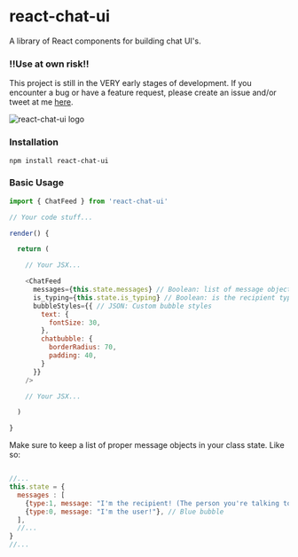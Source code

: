 # react-chat-ui
A library of React components for building chat UI's.

### !!Use at own risk!!
This project is still in the VERY early stages of development. If you encounter a bug or have a feature request, please create an issue and/or tweet at me [here](http://twitter.com/brandonmowat).


![react-chat-ui logo](https://i.imgur.com/YhPrFWw.png)

### Installation
`npm install react-chat-ui`

### Basic Usage
```javascript
import { ChatFeed } from 'react-chat-ui'

// Your code stuff...

render() {

  return (

    // Your JSX...

    <ChatFeed
      messages={this.state.messages} // Boolean: list of message objects
      is_typing={this.state.is_typing} // Boolean: is the recipient typing
      bubbleStyles={{ // JSON: Custom bubble styles
        text: {
          fontSize: 30,
        },
        chatbubble: {
          borderRadius: 70,
          padding: 40,
        }
      }}
    />

    // Your JSX...

  )

}
```

Make sure to keep a list of proper message objects in your class state.
Like so:
```javascript

//...
this.state = {
  messages : [
    {type:1, message: "I'm the recipient! (The person you're talking to)"}, // Gray bubble
    {type:0, message: "I'm the user!"}, // Blue bubble
  ],
  //...
}
//...

```
